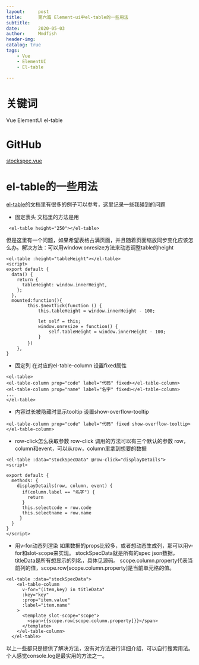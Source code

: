```yaml
---
layout:     post
title:      第六篇 Element-ui中el-table的一些用法
subtitle:   
date:       2020-05-03
author:     Mmdfish
header-img: 
catalog: true
tags:
    - Vue
    - ElementUI
    - El-table

---
```


# 关键词
Vue ElementUI el-table

# GitHub
[stockspec.vue](https://github.com/mmdfish/stockspec_vue/blob/master/stockspec/src/components/stockspec.vue)

# el-table的一些用法
[el-table](https://element.eleme.cn/#/zh-CN/component/table)的文档里有很多的例子可以参考，这里记录一些我碰到的问题

- 固定表头
文档里的方法是用
```
 <el-table height="250"></el-table>
```
但是这里有一个问题，如果希望表格占满页面，并且随着页面缩放同步变化应该怎么办。解决方法：可以用window.onresize方法来动态调整table的height
```
<el-table :height="tableHeight"></el-table>
<script>
export default {
  data() {
    return {
      tableHeight: window.innerHeight,
    };
  },
  mounted:function(){
        this.$nextTick(function () {
            this.tableHeight = window.innerHeight - 100;
            
            let self = this;
            window.onresize = function() {
                self.tableHeight = window.innerHeight - 100;
            }
        })　
    },
}
```
- 固定列
在对应的el-table-column 设置fixed属性
```
<el-table>
<el-table-column prop="code" label="代码" fixed></el-table-column>
<el-table-column prop="name" label="名字" fixed></el-table-column>
...
</el-table>

```
- 内容过长被隐藏时显示tooltip
设置show-overflow-tooltip
```
<el-table-column prop="code" label="代码" fixed show-overflow-tooltip></el-table-column>
```
- row-click怎么获取参数
row-click 调用的方法可以有三个默认的参数 row，column和event，可以从row，column里拿到想要的数据
```
<el-table :data="stockSpecData" @row-click="displayDetails">
<script>

export default {
  methods: {
    displayDetails(row, column, event) {
      if(column.label == "名字") {
        return
      }
      this.selectcode = row.code
      this.selectname = row.name
     }
  }
}
</script>
```
- 用v-for动态列渲染
如果数据的props比较多，或者想动态生成列，那可以用v-for和slot-scope来实现。
stockSpecData就是所有的spec json数据，titleData是所有想显示的列名，具体见源码。
scope.column.property代表当前列的值，scope.row[scope.column.property]是当前单元格的值。
```
<el-table :data="stockSpecData">
    <el-table-column
      v-for="(item,key) in titleData"
      :key="key"
      :prop="item.value"
      :label="item.name"
    >
      <template slot-scope="scope">
        <span>{{scope.row[scope.column.property]}}</span>
      </template>
    </el-table-column>
  </el-table>
```

以上一些都只是提供了解决方法，没有对方法进行详细介绍，可以自行搜索用法。个人感觉console.log是最实用的方法之一。
